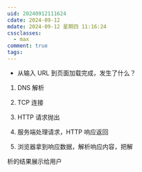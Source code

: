 ```yaml
---
uid: 20240912111624
cdate: 2024-09-12
mdate: 2024-09-12 星期四 11:16:24
cssclasses:
  - max
comment: true
tags:
---
```



- 从输入 URL 到页面加载完成，发生了什么？

1. DNS 解析

2. TCP 连接

3. HTTP 请求抛出

4. 服务端处理请求，HTTP 响应返回

5. 浏览器拿到响应数据，解析响应内容，把解

析的结果展示给用户